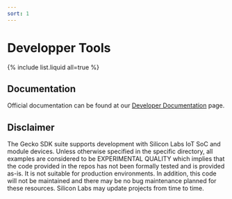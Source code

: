 ```yaml
---
sort: 1
---
```


# Developper Tools

{% include list.liquid all=true %}

## Documentation ##

Official documentation can be found at our [Developer Documentation](https://docs.silabs.com/gecko-platform/latest/) page.

## Disclaimer ##

The Gecko SDK suite supports development with Silicon Labs IoT SoC and module devices. Unless otherwise specified in the specific directory, all examples are considered to be EXPERIMENTAL QUALITY which implies that the code provided in the repos has not been formally tested and is provided as-is. It is not suitable for production environments. In addition, this code will not be maintained and there may be no bug maintenance planned for these resources. Silicon Labs may update projects from time to time.
